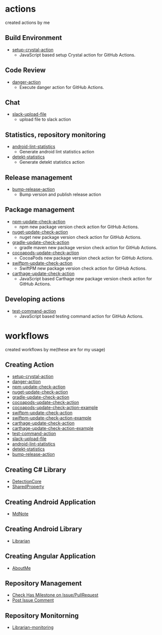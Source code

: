 # actions
created actions by me

## Build Environment
- [setup-crystal-action](https://github.com/MeilCli/setup-crystal-action)
  - JavaScript based setup Crystal action for GitHub Actions.

## Code Review
- [danger-action](https://github.com/MeilCli/danger-action)
  - Execute danger action for GitHub Actions.

## Chat
- [slack-upload-file](https://github.com/MeilCli/slack-upload-file)
  - upload file to slack action

## Statistics, repository monitoring
- [android-lint-statistics](https://github.com/MeilCli/android-lint-statistics)
  - Generate android lint statistics action
- [detekt-statistics](https://github.com/MeilCli/detekt-statistics)
  - Generate detekt statistics action

## Release management
- [bump-release-action](https://github.com/MeilCli/bump-release-action)
  - Bump version and publish release action
  
## Package management
- [npm-update-check-action](https://github.com/MeilCli/npm-update-check-action)
  - npm new package version check action for GitHub Actions.
- [nuget-update-check-action](https://github.com/MeilCli/nuget-update-check-action)
  - nuget new package version check action for GitHub Actions.
- [gradle-update-check-action](https://github.com/MeilCli/gradle-update-check-action)
  - gradle maven new package version check action for GitHub Actions.
- [cocoapods-update-check-action](https://github.com/MeilCli/cocoapods-update-check-action)
  - CocoaPods new package version check action for GitHub Actions.
- [swiftpm-update-check-action](https://github.com/MeilCli/swiftpm-update-check-action)
  - SwiftPM new package version check action for GitHub Actions.
- [carthage-update-check-action](https://github.com/MeilCli/carthage-update-check-action)
  - JavaScript based Carthage new package version check action for GitHub Actions.

## Developing actions
- [test-command-action](https://github.com/MeilCli/test-command-action)
  - JavaScript based testing command action for GitHub Actions.

# workflows
created workflows by me(these are for my usage)

## Creating Action
- [setup-crystal-action](https://github.com/MeilCli/setup-crystal-action)
- [danger-action](https://github.com/MeilCli/danger-action)
- [npm-update-check-action](https://github.com/MeilCli/npm-update-check-action)
- [nuget-update-check-action](https://github.com/MeilCli/nuget-update-check-action)
- [gradle-update-check-action](https://github.com/MeilCli/gradle-update-check-action)
- [cocoapods-update-check-action](https://github.com/MeilCli/cocoapods-update-check-action)
- [cocoapods-update-check-action-example](https://github.com/MeilCli/cocoapods-update-check-action-example)
- [swiftpm-update-check-action](https://github.com/MeilCli/swiftpm-update-check-action)
- [swiftpm-update-check-action-example](https://github.com/MeilCli/swiftpm-update-check-action-example)
- [carthage-update-check-action](https://github.com/MeilCli/carthage-update-check-action)
- [carthage-update-check-action-example](https://github.com/MeilCli/carthage-update-check-action-example)
- [test-command-action](https://github.com/MeilCli/test-command-action)
- [slack-upload-file](https://github.com/MeilCli/slack-upload-file)
- [android-lint-statistics](https://github.com/MeilCli/android-lint-statistics)
- [detekt-statistics](https://github.com/MeilCli/detekt-statistics)
- [bump-release-action](https://github.com/MeilCli/bump-release-action)

## Creating C# Library
- [DetectionCore](https://github.com/MeilCli/DetectionCore)
- [SharedProperty](https://github.com/MeilCli/SharedProperty)

## Creating Android Application
- [MdNote](https://github.com/MeilCli/MdNote)

## Creating Android Library
- [Librarian](https://github.com/MeilCli/Librarian)

## Creating Angular Application
- [AboutMe](https://github.com/MeilCli/AboutMe)

## Repository Management
- [Check Has Milestone on Issue/PullRequest](.github/workflows/check-has-milestone.yml)
- [Post Issue Comment](.github/workflows/post-issue-comment.yml)

## Repository Monitorning
- [Librarian-monitoring](https://github.com/MeilCli/Librarian-monitoring)
